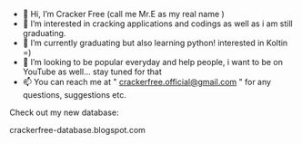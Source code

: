 - 👋 Hi, I’m Cracker Free (call me Mr.E as my real name )
- 👀 I’m interested in cracking applications and codings as well as i am still graduating.
- 🌱 I’m currently graduating but also learning python! interested in Koltin  =)
- 💞️ I’m looking to be popular everyday and help people, i want to be on YouTube as well... stay tuned for that
- 📫 You can reach me at " crackerfree.official@gmail.com " for any questions, suggestions etc.

Check out my new database:

crackerfree-database.blogspot.com
